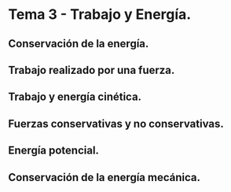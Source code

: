 # Tema 3 - Trabajo y Energía.

## Conservación de la energía.
## Trabajo realizado por una fuerza.
## Trabajo y energía cinética.
## Fuerzas conservativas y no conservativas.
## Energía potencial.
## Conservación de la energía mecánica.